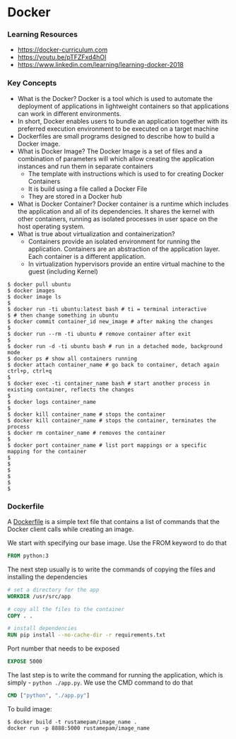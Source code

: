 # Docker 

### Learning Resources
- https://docker-curriculum.com
- https://youtu.be/pTFZFxd4hOI
- https://www.linkedin.com/learning/learning-docker-2018

### Key Concepts
- What is the Docker? Docker is a tool which is used to automate the deployment of applications in lightweight containers so that applications can work in different environments.
- In short, Docker enables users to bundle an application together with its preferred execution environment to be executed on a target machine
- Dockerfiles are small programs designed to describe how to build a Docker image.
- What is Docker Image? The Docker Image is a set of files and a combination of parameters will which allow creating the application instances and run them in separate containers
    - The template with instructions which is used to for creating Docker Containers
    - It is build using a file called a Docker File
    - They are stored in a Docker hub
- What is Docker Container? Docker container is a runtime which includes the application and all of its dependencies. It shares the kernel with other containers, running as isolated processes in user space on the host operating system.
- What is true about virtualization and containerization? 
    - Containers provide an isolated environment for running the application. Containers are an abstraction of the application layer. Each container is a different application. 
    - In virtualization hypervisors provide an entire virtual machine to the guest (including Kernel)


```shell
$ docker pull ubuntu
$ docker images
$ docker image ls
$
$ docker run -ti ubuntu:latest bash # ti = terminal interactive
$ # then change something in ubuntu
$ docker commit container_id new_image # after making the changes
$ 
$ docker run --rm -ti ubuntu # remove container after exit
$
$ docker run -d -ti ubuntu bash # run in a detached mode, background mode
$ docker ps # show all containers running
$ docker attach container_name # go back to container, detach again ctrl+p, ctrl+q
$ 
$ docker exec -ti container_name bash # start another process in existing container, reflects the changes
$ 
$ docker logs container_name
$ 
$ docker kill container_name # stops the container
$ docker kill container_name # stops the container, terminates the process
$ docker rm container_name # removes the container
$
$ docker port container_name # list port mappings or a specific mapping for the container
$ 
$
$
$
$
$
```

### Dockerfile
A [Dockerfile](https://docs.docker.com/engine/reference/builder/#from) is a simple text file that contains a list of commands that the Docker client calls while creating an image. 

We start with specifying our base image. Use the FROM keyword to do that 
```dockerfile
FROM python:3 
```
The next step usually is to write the commands of copying the files and installing the dependencies 
```dockerfile
# set a directory for the app
WORKDIR /usr/src/app

# copy all the files to the container
COPY . .

# install dependencies
RUN pip install --no-cache-dir -r requirements.txt
```
Port number that needs to be exposed
```dockerfile
EXPOSE 5000
```
The last step is to write the command for running the application, which is simply - `python ./app.py`. We use the CMD command to do that 
```dockerfile
CMD ["python", "./app.py"]
```
To build image:
```shell
$ docker build -t rustamepam/image_name .
docker run -p 8888:5000 rustamepam/image_name
```